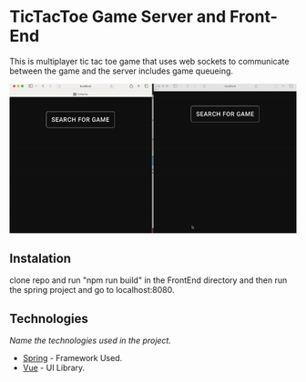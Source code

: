 # TicTacToe Game Server and Front-End
This is multiplayer tic tac toe game that uses web sockets to communicate between the game and the server includes game queueing.

![til](./ticTacToe.gif)

## Instalation

clone repo and run "npm run build" in the FrontEnd directory and then run the spring project and go to localhost:8080.



## Technologies

_Name the technologies used in the project._ 
* [Spring](https://spring.io/) - Framework Used.
* [Vue](https://vuejs.org/) - UI Library.
